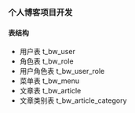 ### 个人博客项目开发

#### 表结构
* 用户表  t_bw_user
* 角色表  t_bw_role
* 用户角色表  t_bw_user_role
* 菜单表  t_bw_menu
* 文章表  t_bw_article
* 文章类别表   t_bw_article_category
